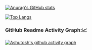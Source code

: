 [![Anurag's GitHub stats](https://github-readme-stats.vercel.app/api?username=rafaucoin&theme=synthwave&show_icons=true&count_private=true)](https://github.com/rafaucoin/github-readme-stats)



[![Top Langs](https://github-readme-stats.vercel.app/api/top-langs/?username=rafaucoin&layout=compact&hide=Python&theme=synthwave)](https://github.com/rafaucoin/github-readme-stats)

<h3 align="left">GitHub Readme Activity Graph:📈</h3>

 [![Ashutosh's github activity graph](https://activity-graph.herokuapp.com/graph?username=rafaucoin&bg_color=141321&color=4c839e&line=f05a0a&point=f5a700&area=true&hide_border=true)](https://github.com/ashutosh00710/github-readme-activity-graph)

